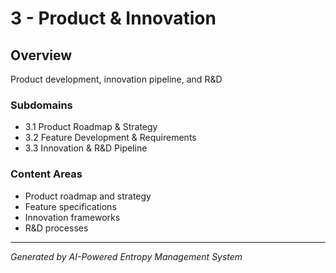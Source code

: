 # 3 - Product & Innovation

## Overview
Product development, innovation pipeline, and R&D

### Subdomains
- 3.1 Product Roadmap & Strategy
- 3.2 Feature Development & Requirements
- 3.3 Innovation & R&D Pipeline

### Content Areas
- Product roadmap and strategy
- Feature specifications
- Innovation frameworks
- R&D processes

---
*Generated by AI-Powered Entropy Management System*